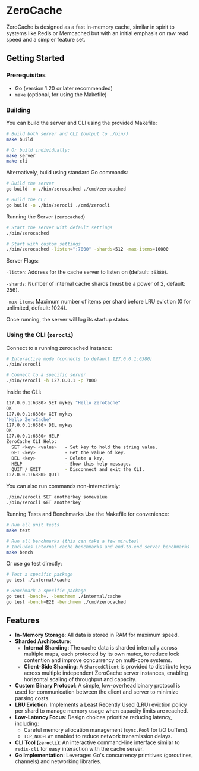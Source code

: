 # ZeroCache

ZeroCache is designed as a fast in-memory cache, similar in spirit to systems like Redis or Memcached but with an initial emphasis on raw read speed and a simpler feature set.

## Getting Started

### Prerequisites

*   Go (version 1.20 or later recommended)
*   `make` (optional, for using the Makefile)

### Building

You can build the server and CLI using the provided Makefile:

```bash
# Build both server and CLI (output to ./bin/)
make build

# Or build individually:
make server
make cli
```

Alternatively, build using standard Go commands:
```bash
# Build the server
go build -o ./bin/zerocached ./cmd/zerocached

# Build the CLI
go build -o ./bin/zerocli ./cmd/zerocli
```
Running the Server (`zerocached`)
```bash
# Start the server with default settings
./bin/zerocached

# Start with custom settings
./bin/zerocached -listen=":7000" -shards=512 -max-items=10000
```
Server Flags:

`-listen`: Address for the cache server to listen on (default: `:6380`).

`-shards`: Number of internal cache shards (must be a power of 2, default: 256).

`-max-items`: Maximum number of items per shard before LRU eviction (0 for unlimited, default: 1024).

Once running, the server will log its startup status.

### Using the CLI (`zerocli`)
Connect to a running zerocached instance:
```bash
# Interactive mode (connects to default 127.0.0.1:6380)
./bin/zerocli

# Connect to a specific server
./bin/zerocli -h 127.0.0.1 -p 7000
```
Inside the CLI:
```bash
127.0.0.1:6380> SET mykey "Hello ZeroCache"
OK
127.0.0.1:6380> GET mykey
"Hello ZeroCache"
127.0.0.1:6380> DEL mykey
OK
127.0.0.1:6380> HELP
ZeroCache CLI Help:
  SET <key> <value>   - Set key to hold the string value.
  GET <key>           - Get the value of key.
  DEL <key>           - Delete a key.
  HELP                - Show this help message.
  QUIT / EXIT         - Disconnect and exit the CLI.
127.0.0.1:6380> QUIT
```

You can also run commands non-interactively:
```bash
./bin/zerocli SET anotherkey somevalue
./bin/zerocli GET anotherkey
```
Running Tests and Benchmarks
Use the Makefile for convenience:
```bash
# Run all unit tests
make test

# Run all benchmarks (this can take a few minutes)
# Includes internal cache benchmarks and end-to-end server benchmarks
make bench
```
Or use go test directly:
```bash
# Test a specific package
go test ./internal/cache

# Benchmark a specific package
go test -bench=. -benchmem ./internal/cache
go test -bench=E2E -benchmem ./cmd/zerocached
```


## Features

*   **In-Memory Storage**: All data is stored in RAM for maximum speed.
*   **Sharded Architecture**:
    *   **Internal Sharding**: The cache data is sharded internally across multiple maps, each protected by its own mutex, to reduce lock contention and improve concurrency on multi-core systems.
    *   **Client-Side Sharding**: A `ShardedClient` is provided to distribute keys across multiple independent ZeroCache server instances, enabling horizontal scaling of throughput and capacity.
*   **Custom Binary Protocol**: A simple, low-overhead binary protocol is used for communication between the client and server to minimize parsing costs.
*   **LRU Eviction**: Implements a Least Recently Used (LRU) eviction policy per shard to manage memory usage when capacity limits are reached.
*   **Low-Latency Focus**: Design choices prioritize reducing latency, including:
    *   Careful memory allocation management (`sync.Pool` for I/O buffers).
    *   `TCP_NODELAY` enabled to reduce network transmission delays.
*   **CLI Tool (`zerocli`)**: An interactive command-line interface similar to `redis-cli` for easy interaction with the cache server.
*   **Go Implementation**: Leverages Go's concurrency primitives (goroutines, channels) and networking libraries.
